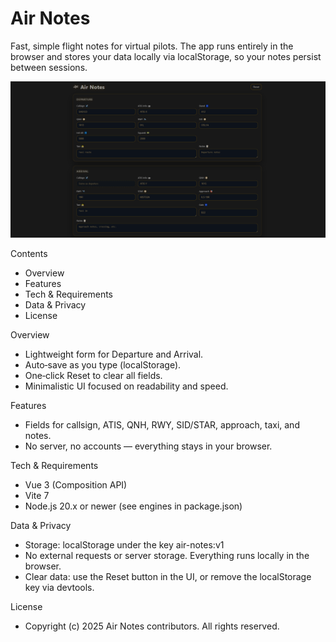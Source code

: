 Air Notes
=========

Fast, simple flight notes for virtual pilots. The app runs entirely in the browser and stores your data locally via localStorage, so your notes persist between sessions.

![Air Notes screenshot](docs/screenshot.png)

Contents
- Overview
- Features
- Tech & Requirements
- Data & Privacy
- License

Overview
- Lightweight form for Departure and Arrival.
- Auto‑save as you type (localStorage).
- One‑click Reset to clear all fields.
- Minimalistic UI focused on readability and speed.

Features
- Fields for callsign, ATIS, QNH, RWY, SID/STAR, approach, taxi, and notes.
- No server, no accounts — everything stays in your browser.

Tech & Requirements
- Vue 3 (Composition API)
- Vite 7
- Node.js 20.x or newer (see engines in package.json)

Data & Privacy
- Storage: localStorage under the key air-notes:v1
- No external requests or server storage. Everything runs locally in the browser.
- Clear data: use the Reset button in the UI, or remove the localStorage key via devtools.

License
- Copyright (c) 2025 Air Notes contributors. All rights reserved.
